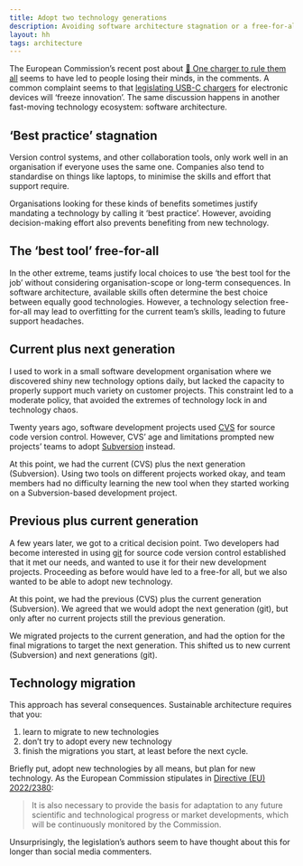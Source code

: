 ```yaml
---
title: Adopt two technology generations
description: Avoiding software architecture stagnation or a free-for-all
layout: hh
tags: architecture
---
```


The European Commission’s recent post about
[🔌 One charger to rule them all](https://www.linkedin.com/posts/european-commission_eucommoncharger-digitaleu-activity-7080069904988561408-Ubb4)
seems to have led to people losing their minds, in the comments.
A common complaint seems to that [legislating USB-C chargers](https://single-market-economy.ec.europa.eu/sectors/electrical-and-electronic-engineering-industries-eei/radio-equipment-directive-red/one-common-charging-solution-all_en)
for electronic devices will ‘freeze innovation’.
The same discussion happens in another fast-moving technology ecosystem: software architecture.


## ‘Best practice’ stagnation

Version control systems, and other collaboration tools, only work well in an organisation if everyone uses the same one.
Companies also tend to standardise on things like laptops, to minimise the skills and effort that support require.

Organisations looking for these kinds of benefits sometimes justify mandating a technology by calling it ‘best practice’.
However, avoiding decision-making effort also prevents benefiting from new technology.

## The ‘best tool’ free-for-all

In the other extreme, teams justify local choices to use ‘the best tool for the job’ without considering organisation-scope or long-term consequences.
In software architecture, available skills often determine the best choice between equally good technologies.
However, a technology selection free-for-all may lead to overfitting for the current team’s skills, leading to future support headaches.

## Current plus next generation

I used to work in a small software development organisation where we discovered shiny new technology options daily, but lacked the capacity to properly support much variety on customer projects.
This constraint led to a moderate policy, that avoided the extremes of technology lock in and technology chaos.

Twenty years ago, software development projects used
[CVS]()
for source code version control.
However, CVS’ age and limitations prompted new projects’ teams to adopt
[Subversion]()
instead.

At this point, we had the current (CVS) plus the next generation (Subversion).
Using two tools on different projects worked okay, and team members had no difficulty learning the new tool when they started working on a Subversion-based development project.

## Previous plus current generation

A few years later, we got to a critical decision point.
Two developers had become interested in using
[git]()
for source code version control  established that it met our needs, and wanted to use it for their new development projects.
Proceeding as before would have led to a free-for all, but we also wanted to be able to adopt new technology.

At this point, we had the previous (CVS) plus the current generation (Subversion).
We agreed that we would adopt the next generation (git), but only after no current projects still the previous generation.

We migrated projects to the current generation, and had the option for the final migrations to target the next generation.
This shifted us to new current (Subversion) and next generations (git).

## Technology migration

This approach has several consequences.
Sustainable architecture requires that you:

1. learn to migrate to new technologies
2. don’t try to adopt every new technology
3. finish the migrations you start, at least before the next cycle.

Briefly put, adopt new technologies by all means, but plan for new technology.
As the European Commission stipulates in
[Directive (EU) 2022/2380](https://eur-lex.europa.eu/legal-content/EN/TXT/?uri=uriserv%3AOJ.L_.2022.315.01.0030.01.ENG&toc=OJ%3AL%3A2022%3A315%3ATOC):

> It is also necessary to provide the basis for adaptation to any future scientific and technological progress or market developments, which will be continuously monitored by the Commission.

Unsurprisingly, the legislation’s authors seem to have thought about this for longer than social media commenters.
